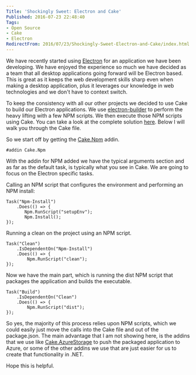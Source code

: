 ```yaml
---
Title: 'Shockingly Sweet: Electron and Cake'
Published: 2016-07-23 22:48:40
Tags:
- Open Source
- Cake
- Electron
RedirectFrom: 2016/07/23/Shockingly-Sweet-Electron-and-Cake/index.html
---
```


We have recently started using [Electron](http://electron.atom.io/) for an application we have been developing. We have enjoyed the experience so much we have decided as a team that all desktop applications going forward will be Electron based. This is great as it keeps the web development skills sharp even when making a desktop application, plus it leverages our knowledge in web technologies and we don't have to context switch. 

To keep the consistency with all our other projects we decided to use Cake to build our Electron applications. We use [electron-builder](https://github.com/electron-userland/electron-builder) to perform the heavy lifting with a few NPM scripts.  We then execute those NPM scripts using Cake. You can take a look at the complete solution [here](https://github.com/phillipsj/shockingly-sweet). Below I will walk you through the Cake file.

So we start off by getting the [Cake.Npm](https://github.com/philo/cake-npm) addin.

```
#addin Cake.Npm
```

With the addin for NPM added we have the typical arguments section and as far as the default task, is typically what you see in Cake. We are going to focus on the Electron specific tasks.

Calling an NPM script that configures the environment and performing an NPM install:

```
Task("Npm-Install")   
    .Does(() => {
       Npm.RunScript("setupEnv");
       Npm.Install();
});
```


Running a clean on the project using an NPM script.

```
Task("Clean")
    .IsDependentOn("Npm-Install")
    .Does(() => {
        Npm.RunScript("clean");
});
```

Now we have the main part, which is running the dist NPM script that packages the application and builds the executable.

```
Task("Build")
    .IsDependentOn("Clean")
    .Does(() => {
        Npm.RunScript("dist");
});
```

So yes, the majority of this process relies upon NPM scripts, which we could easily just move the calls into the Cake file and out of the package.json.  The main advantage that I am not showing here, is the addins that we use like [Cake.AzureStorage](https://github.com/RadioSystems/Cake.AzureStorage) to push the packaged application to Azure, or some of the other addins we use that are just easier for us to create that functionality in .NET. 

Hope this is helpful.
